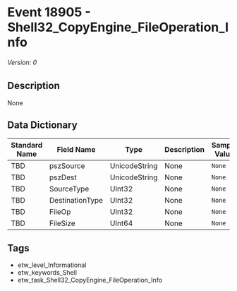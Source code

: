 # Event 18905 - Shell32_CopyEngine_FileOperation_Info
###### Version: 0

## Description
None

## Data Dictionary
|Standard Name|Field Name|Type|Description|Sample Value|
|---|---|---|---|---|
|TBD|pszSource|UnicodeString|None|`None`|
|TBD|pszDest|UnicodeString|None|`None`|
|TBD|SourceType|UInt32|None|`None`|
|TBD|DestinationType|UInt32|None|`None`|
|TBD|FileOp|UInt32|None|`None`|
|TBD|FileSize|UInt64|None|`None`|

## Tags
* etw_level_Informational
* etw_keywords_Shell
* etw_task_Shell32_CopyEngine_FileOperation_Info